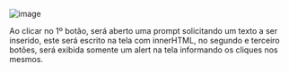 ![image](https://user-images.githubusercontent.com/81448095/228095085-f52fb90a-3e0f-46db-a7f3-401eab58e75d.png)

Ao clicar no 1º botão, será aberto uma prompt solicitando um texto a ser inserido, este será escrito na tela com innerHTML,
no segundo e terceiro botões, será exibida somente um alert na tela informando os cliques nos mesmos.
